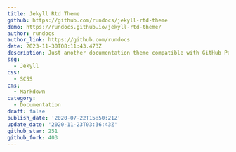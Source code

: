 ```yaml
---
title: Jekyll Rtd Theme
github: https://github.com/rundocs/jekyll-rtd-theme
demo: https://rundocs.github.io/jekyll-rtd-theme/
author: rundocs
author_link: https://github.com/rundocs
date: 2023-11-30T08:11:43.473Z
description: Just another documentation theme compatible with GitHub Pages
ssg:
  - Jekyll
css:
  - SCSS
cms:
  - Markdown
category:
  - Documentation
draft: false
publish_date: '2020-07-22T15:50:21Z'
update_date: '2020-11-23T03:36:43Z'
github_star: 251
github_fork: 403
---
```


